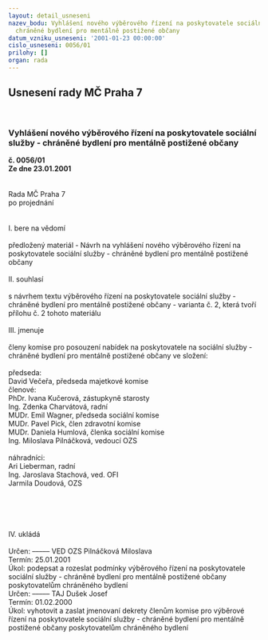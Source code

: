 ```yaml
---
layout: detail_usneseni
nazev_bodu: Vyhlášení nového výběrového řízení na poskytovatele sociální služby -
  chráněné bydlení pro mentálně postižené občany
datum_vzniku_usneseni: '2001-01-23 00:00:00'
cislo_usneseni: 0056/01
prilohy: []
organ: rada
---
```

<div id="ucUsn_pList" class="usn">
	<span><h2>Usnesení rady MČ Praha 7 </h2>
<br></span><div class="standBody">
<span><h3>Vyhlášení nového výběrového řízení na poskytovatele sociální služby - chráněné bydlení pro mentálně postižené občany</h3></span><div class="center">
		<strong>č. 0056/01</strong><br>
	</div>
<div class="center">
		<strong>Ze dne 23.01.2001</strong><br><br>
	</div>
<br>Rada MČ Praha 7<br>po projednání<br><br><br>I.	bere na vědomí<br><br> předložený materiál - Návrh na vyhlášení nového výběrového řízení na poskytovatele sociální služby - chráněné bydlení pro mentálně postižené občany<br><br>II.	souhlasí <br><br>s návrhem textu výběrového řízení na poskytovatele sociální služby - chráněné bydlení pro mentálně postižené občany - varianta č. 2, která tvoří přílohu č. 2 tohoto materiálu<br><br>III.	jmenuje<br><br>členy komise pro posouzení nabídek na poskytovatele na sociální služby - chráněné bydlení pro mentálně postižené občany ve složení:<br><br>předseda:<br>David Večeřa, předseda majetkové komise<br>členové:<br>PhDr. Ivana Kučerová, zástupkyně starosty  <br>Ing. Zdenka Charvátová, radní<br>MUDr. Emil Wagner, předseda sociální komise<br>MUDr. Pavel Pick, člen zdravotní komise<br>MUDr. Daniela Humlová,  členka sociální komise<br>Ing. Miloslava Pilnáčková, vedoucí OZS<br><br>náhradníci:<br>Ari Lieberman, radní<br>Ing. Jaroslava Stachová, ved. OFI<br>Jarmila Doudová, OZS<br><br><br><br><br><br>IV.	ukládá <br><br> Určen:	–––––	VED OZS Pilnáčková Miloslava<br>Termín: 25.01.2001<br>Úkol:	podepsat a rozeslat podmínky výběrového řízení na poskytovatele sociální služby - chráněné bydlení pro mentálně postižené občany poskytovatelům chráněného bydlení<br>  Určen:	–––––	TAJ Dušek Josef<br>Termín: 01.02.2000<br>Úkol:	vyhotovit a zaslat jmenovaní dekrety členům komise pro výběrové řízení na poskytovatele sociální služby - chráněné bydlení pro mentálně postižené občany poskytovatelům chráněného bydlení<br> <br><br><br><br> <br>
</div>
</div>
